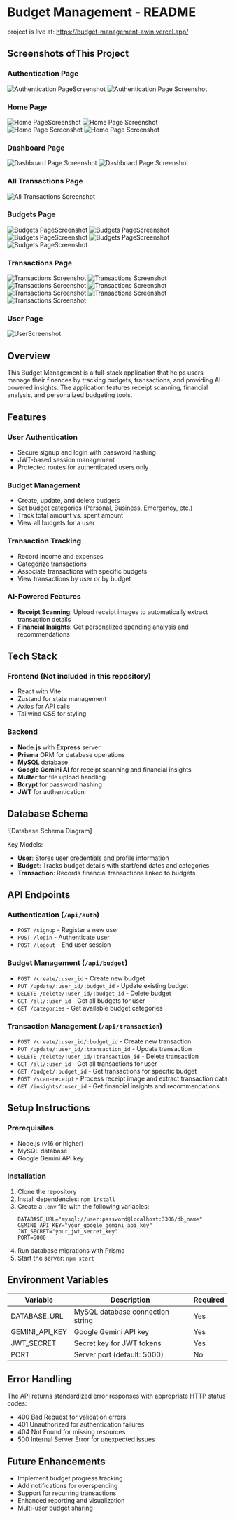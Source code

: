 # Budget Management - README

project is live at: https://budget-management-awin.vercel.app/

## Screenshots ofThis Project

### Authentication Page
![Authentication PageScreenshot](images/Signup.png)
![Authentication Page Screenshot](images/Login.png)

### Home Page
![Home PageScreenshot](images/Home1.png)
![Home Page Screenshot](images/Home2.png)
![Home Page Screenshot](images/Home3.png)
![Home Page Screenshot](images/Home4.png)

### Dashboard Page
![Dashboard Page Screenshot](images/Dashboard1.png)
![Dashboard Page Screenshot](images/Dashboard2.png)

### All Transactions Page
![All Transactions Screenshot](images/AllTransactions.png)

### Budgets Page
![ Budgets PageScreenshot](images/Budgets1.png)
![ Budgets PageScreenshot](images/Budgets2.png)
![ Budgets PageScreenshot](images/Budgets3.png)
![ Budgets PageScreenshot](images/Budgets4.png)
![ Budgets PageScreenshot](images/Budgets5.png)

### Transactions Page
![Transactions Screenshot](images/Transactions1.png)
![Transactions Screenshot](images/Transactions2.png)
![Transactions Screenshot](images/Transactions3.png)
![Transactions Screenshot](images/Transactions4.png)
![Transactions Screenshot](images/Transactions5.png)
![Transactions Screenshot](images/Transactions6.png)
![Transactions Screenshot](images/Transactions7.png)

### User Page
![UserScreenshot](images/User.png)


## Overview

This Budget Management is a full-stack application that helps users manage their finances by tracking budgets, transactions, and providing AI-powered insights. The application features receipt scanning, financial analysis, and personalized budgeting tools.

## Features

### User Authentication
- Secure signup and login with password hashing
- JWT-based session management
- Protected routes for authenticated users only

### Budget Management
- Create, update, and delete budgets
- Set budget categories (Personal, Business, Emergency, etc.)
- Track total amount vs. spent amount
- View all budgets for a user

### Transaction Tracking
- Record income and expenses
- Categorize transactions
- Associate transactions with specific budgets
- View transactions by user or by budget

### AI-Powered Features
- **Receipt Scanning**: Upload receipt images to automatically extract transaction details
- **Financial Insights**: Get personalized spending analysis and recommendations

## Tech Stack

### Frontend (Not included in this repository)
- React with Vite
- Zustand for state management
- Axios for API calls
- Tailwind CSS for styling

### Backend
- **Node.js** with **Express** server
- **Prisma** ORM for database operations
- **MySQL** database
- **Google Gemini AI** for receipt scanning and financial insights
- **Multer** for file upload handling
- **Bcrypt** for password hashing
- **JWT** for authentication

## Database Schema

![Database Schema Diagram]

Key Models:
- **User**: Stores user credentials and profile information
- **Budget**: Tracks budget details with start/end dates and categories
- **Transaction**: Records financial transactions linked to budgets

## API Endpoints

### Authentication (`/api/auth`)
- `POST /signup` - Register a new user
- `POST /login` - Authenticate user
- `POST /logout` - End user session

### Budget Management (`/api/budget`)
- `POST /create/:user_id` - Create new budget
- `PUT /update/:user_id/:budget_id` - Update existing budget
- `DELETE /delete/:user_id/:budget_id` - Delete budget
- `GET /all/:user_id` - Get all budgets for user
- `GET /categories` - Get available budget categories

### Transaction Management (`/api/transaction`)
- `POST /create/:user_id/:budget_id` - Create new transaction
- `PUT /update/:user_id/:transaction_id` - Update transaction
- `DELETE /delete/:user_id/:transaction_id` - Delete transaction
- `GET /all/:user_id` - Get all transactions for user
- `GET /budget/:budget_id` - Get transactions for specific budget
- `POST /scan-receipt` - Process receipt image and extract transaction data
- `GET /insights/:user_id` - Get financial insights and recommendations

## Setup Instructions

### Prerequisites
- Node.js (v16 or higher)
- MySQL database
- Google Gemini API key

### Installation
1. Clone the repository
2. Install dependencies: `npm install`
3. Create a `.env` file with the following variables:
   ```
   DATABASE_URL="mysql://user:password@localhost:3306/db_name"
   GEMINI_API_KEY="your_google_gemini_api_key"
   JWT_SECRET="your_jwt_secret_key"
   PORT=5000
   ```
4. Run database migrations with Prisma
5. Start the server: `npm start`

## Environment Variables

| Variable         | Description                          | Required |
|------------------|--------------------------------------|----------|
| DATABASE_URL     | MySQL database connection string     | Yes      |
| GEMINI_API_KEY   | Google Gemini API key                | Yes      |
| JWT_SECRET       | Secret key for JWT tokens            | Yes      |
| PORT             | Server port (default: 5000)          | No       |

## Error Handling

The API returns standardized error responses with appropriate HTTP status codes:
- 400 Bad Request for validation errors
- 401 Unauthorized for authentication failures
- 404 Not Found for missing resources
- 500 Internal Server Error for unexpected issues

## Future Enhancements
- Implement budget progress tracking
- Add notifications for overspending
- Support for recurring transactions
- Enhanced reporting and visualization
- Multi-user budget sharing

